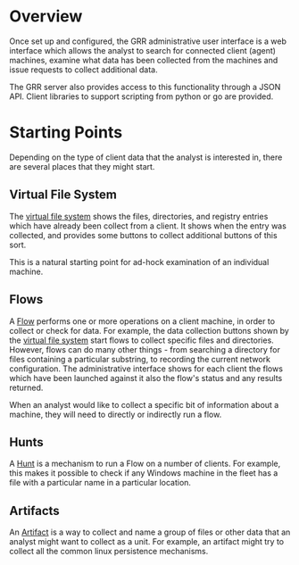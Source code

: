 
# Overview

Once set up and configured, the GRR administrative user interface is a web
interface which allows the analyst to search for connected client (agent)
machines, examine what data has been collected from the machines and issue
requests to collect additional data.

The GRR server also provides access to this functionality through a JSON API.
Client libraries to support scripting from python or go are provided.

# Starting Points

Depending on the type of client data that the analyst is interested in, there
are several places that they might start.

## Virtual File System

The [virtual file system](virtual-file-system.md) shows the files, directories,
and registry entries which have already been collect from a client. It shows
when the entry was collected, and provides some buttons to collect additional
buttons of this sort. 

This is a natural starting point for ad-hock examination of an individual
machine.

## Flows

A [Flow](flows/what-are-flows.md) performs one or more operations on a client
machine, in order to collect or check for data. For example, the data collection
buttons shown by the [virtual file system](#virtual-file-system) start flows to
collect specific files and directories. However, flows can do many other
things - from searching a directory for files containing a particular substring,
to recording the current network configuration. The administrative interface
shows for each client the flows which have been launched against it also the
flow's status and any results returned.

When an analyst would like to collect a specific bit of information about a
machine, they will need to directly or indirectly run a flow.

## Hunts

A [Hunt](hunts/what-are-hunts.md) is a mechanism to run a Flow on a number of
clients. For example, this makes it possible to check if any Windows machine in
the fleet has a file with a particular name in a particular location.

## Artifacts
An [Artifact](artifacts/defining.md) is a way to collect and name a group of
files or other data that an analyst might want to collect as a unit. For
example, an artifact might try to collect all the common linux persistence
mechanisms.
